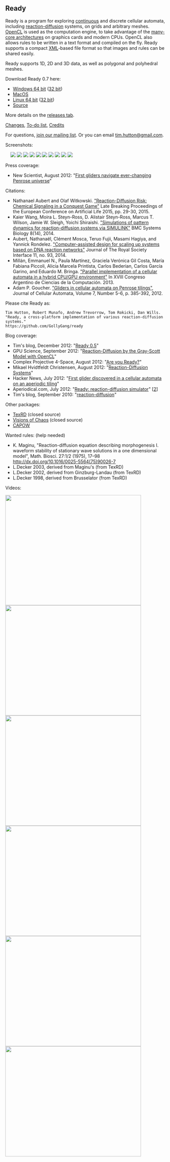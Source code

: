 ## Ready ##

Ready is a program for exploring [continuous](http://www.wolframscience.com/nksonline/section-4.8) and discrete cellular automata, including [reaction-diffusion](http://mrob.com/pub/comp/xmorphia/) systems, on grids and arbitrary meshes. [OpenCL](http://en.wikipedia.org/wiki/OpenCL) is used as the computation engine, to take advantage of the [many-core architectures](http://herbsutter.com/welcome-to-the-jungle/) on graphics cards and modern CPUs. OpenCL also allows rules to be written in a text format and compiled on the fly. Ready supports a compact [XML](http://en.wikipedia.org/wiki/XML)-based file format so that images and rules can be shared easily.

Ready supports 1D, 2D and 3D data, as well as polygonal and polyhedral meshes.

Download Ready 0.7 here: 
  * [Windows 64 bit](https://github.com/GollyGang/ready/releases/download/0.7/Ready-0.7-Windows-64bit.zip) ([32 bit](https://github.com/GollyGang/ready/releases/download/0.7/Ready-0.7-Windows-32bit.zip))
  * [MacOS](https://github.com/GollyGang/ready/releases/download/0.7/Ready-0.7-Mac.zip)
  * [Linux 64 bit](https://github.com/GollyGang/ready/releases/download/0.7/Ready-0.7-Linux-64bit.zip) ([32 bit](https://github.com/GollyGang/ready/releases/download/0.7/Ready-0.7-Linux-32bit.zip))
  * [Source](https://github.com/GollyGang/ready/releases/download/0.7/Ready-0.7-Source.zip)

More details on the [releases tab](https://github.com/GollyGang/ready/releases).

[Changes](https://GollyGang.github.io/ready/Help/changes.html), [To-do list](https://GollyGang.github.io/ready/TODO.txt), [Credits](https://GollyGang.github.io/ready/Help/credits.html)

For questions, [join our mailing list](https://groups.google.com/forum/#!forum/reaction-diffusion). Or you can email [tim.hutton@gmail.com](mailto:tim.hutton@gmail.com).

Screenshots:

![![](https://lh4.googleusercontent.com/-_M9NwfsZOEU/Uo3nISJFpXI/AAAAAAAAIQE/8dt59x8IDvc/s144/yang2006.png)](https://lh4.googleusercontent.com/-_M9NwfsZOEU/Uo3nISJFpXI/AAAAAAAAIQE/8dt59x8IDvc/s144/yang2006.png)
![![](https://lh3.googleusercontent.com/-tbp9Y42reJg/Uo3nFECRvkI/AAAAAAAAIPI/0vv38WYrLSU/s144/mccabe.png)](https://lh3.googleusercontent.com/-tbp9Y42reJg/Uo3nFECRvkI/AAAAAAAAIPI/0vv38WYrLSU/s144/mccabe.png)
![![](https://lh5.googleusercontent.com/-jvk-BzbFNlU/Uo3nB1Qsl8I/AAAAAAAAIO0/GTilEpY19GY/s144/brusselator.png)](https://lh5.googleusercontent.com/-jvk-BzbFNlU/Uo3nB1Qsl8I/AAAAAAAAIO0/GTilEpY19GY/s144/brusselator.png)
![![](https://lh5.googleusercontent.com/-VwhGWIHCfxw/Uo3nH-SAaxI/AAAAAAAAIP8/mpzSvTXUxxw/s144/wills_orbits.png)](https://lh5.googleusercontent.com/-VwhGWIHCfxw/Uo3nH-SAaxI/AAAAAAAAIP8/mpzSvTXUxxw/s144/wills_orbits.png)
[![](https://lh6.googleusercontent.com/-IR42YCbSsqw/UCKFmoEFkpI/AAAAAAAAF8A/UblNhiOtHUE/s144/s1.png)](https://picasaweb.google.com/110214848059767137292/Ready04Screenshots#5774324570878481042)
[![](https://lh3.googleusercontent.com/-1xtb7dTldiI/UCKFmpVe0kI/AAAAAAAAF8A/ZF4En9R1fDo/s144/s10.png)](https://picasaweb.google.com/110214848059767137292/Ready04Screenshots#5774324571219874370)
[![](https://lh3.googleusercontent.com/-ABZodETVJQU/UCKFm1SN6qI/AAAAAAAAF8A/Ci97Nk3NCtE/s144/s2.png)](https://picasaweb.google.com/110214848059767137292/Ready04Screenshots#5774324574427409058) [![](https://lh6.googleusercontent.com/-3dUT0moQmH4/UCKFnQn-yAI/AAAAAAAAF8A/Lvchlc1rM0g/s144/s3.png)](https://picasaweb.google.com/110214848059767137292/Ready04Screenshots#5774324581766449154) [![](https://lh4.googleusercontent.com/-lehLT1C23bA/UCKFp816pRI/AAAAAAAAF8A/8rBqL9faxLs/s144/s4.png)](https://picasaweb.google.com/110214848059767137292/Ready04Screenshots#5774324627995796754) [![](https://lh4.googleusercontent.com/-AYzUA8X_bvg/UCKFoJW95GI/AAAAAAAAF8A/M8XwkJd7Bas/s144/s5.png)](https://picasaweb.google.com/110214848059767137292/Ready04Screenshots#5774324596995908706) [![](https://lh3.googleusercontent.com/-44R8OEzf5tM/UCKFqosqQgI/AAAAAAAAF8A/m66wxKJEU1Y/s144/s6.png)](https://picasaweb.google.com/110214848059767137292/Ready04Screenshots#5774324639768134146) [![](https://lh4.googleusercontent.com/-sEO5LXvey7A/UCKFot3bczI/AAAAAAAAF8A/hL-YSctyIVw/s144/s7.png)](https://picasaweb.google.com/110214848059767137292/Ready04Screenshots#5774324606795739954) [![](https://lh6.googleusercontent.com/-_bn7sCqhWsk/UCKFpOJLHrI/AAAAAAAAF8A/TlwMnccOfGI/s144/s8.png)](https://picasaweb.google.com/110214848059767137292/Ready04Screenshots#5774324615460101810) [![](https://lh5.googleusercontent.com/-s5MB5t_28VM/UCKFtbXdluI/AAAAAAAAF8A/JXuQDNxCyhQ/s144/s9.png)](https://picasaweb.google.com/110214848059767137292/Ready04Screenshots#5774324687729170146)

Press coverage:
  * New Scientist, August 2012: "[First gliders navigate ever-changing Penrose universe](http://www.newscientist.com/article/dn22134-first-gliders-navigate-everchanging-penrose-universe.html)"

Citations:

  * Nathanael Aubert and Olaf Witkowski. ["Reaction-Diffusion Risk: Chemical Signaling in a Conquest Game"](https://www.cs.york.ac.uk/nature/ecal2015/late-breaking/164.pdf) Late Breaking Proceedings of the European Conference on Artificial Life 2015, pp. 29-30, 2015.
  * Kaier Wang, Moira L. Steyn-Ross, D. Alistair Steyn-Ross, Marcus T. Wilson, Jamie W. Sleigh, Yoichi Shiraishi. ["Simulations of pattern dynamics for reaction-diffusion systems via SIMULINK"](http://www.biomedcentral.com/1752-0509/8/45) BMC Systems Biology 8(14), 2014.
  * Aubert, Nathanaël, Clément Mosca, Teruo Fujii, Masami Hagiya, and Yannick Rondelez. ["Computer-assisted design for scaling up systems based on DNA reaction networks"](http://www.yannick-rondelez.com/wp-content/uploads/2014/03/Untitled-37758-1.pdf) Journal of The Royal Society Interface 11, no. 93, 2014.
  * Millán, Emmanuel N., Paula Martínez, Graciela Verónica Gil Costa, María Fabiana Piccoli, Alicia Marcela Printista, Carlos Bederian, Carlos García Garino, and Eduardo M. Bringa. ["Parallel implementation of a cellular automata in a hybrid CPU/GPU environment"](http://sedici.unlp.edu.ar/bitstream/handle/10915/31730/Documento_completo.pdf?sequence=1) In XVIII Congreso Argentino de Ciencias de la Computación. 2013.
  * Adam P. Goucher. ["Gliders in cellular automata on Penrose tilings"](http://cp4space.files.wordpress.com/2012/11/2012-penrose-gliders.pdf), Journal of Cellular Automata, Volume 7, Number 5-6, p. 385-392, 2012.

Please cite Ready as:

    Tim Hutton, Robert Munafo, Andrew Trevorrow, Tom Rokicki, Dan Wills. 
    "Ready, a cross-platform implementation of various reaction-diffusion systems." 
    https://github.com/GollyGang/ready

Blog coverage:
  * Tim's blog, December 2012: "[Ready 0.5](http://ferkeltongs.livejournal.com/36454.html)"
  * GPU Science, September 2012: "[Reaction-Diffusion by the Gray-Scott Model with OpenCL](http://gpuscience.com/physicalscience/reaction-diffusion-by-the-gray-scott-model-with-opencl/)"
  * Complex Projective 4-Space, August 2012: "[Are you Ready?](https://cp4space.wordpress.com/2012/08/24/are-you-ready/)"
  * Mikael Hvidtfeldt Christensen, August 2012: "[Reaction-Diffusion Systems](http://blog.hvidtfeldts.net/index.php/2012/08/reaction-diffusion-systems/)"
  * Hacker News, July 2012: "[First glider discovered in a cellular automata on an aperiodic tiling](http://news.ycombinator.com/item?id=4298515)"
  * Aperiodical.com, July 2012: "[Ready: reaction-diffusion simulator](http://aperiodical.com/2012/07/ready-reaction-diffusion-simulator/)" [[2](http://aperiodical.com/2012/08/a-glider-on-an-aperiodic-cellular-automaton-exists/)]
  * Tim's blog, September 2010: "[reaction-diffusion](http://ferkeltongs.livejournal.com/32025.html)"

Other packages:
  * [TexRD](http://www.texrd.com/) (closed source)
  * [Visions of Chaos](http://softology.com.au/voc.htm) (closed source)
  * [CAPOW](http://www.cs.sjsu.edu/~rucker/capow/)

Wanted rules: (help needed)
  * K. Maginu, "Reaction-diffusion equation describing morphogenesis I. waveform stability of stationary wave solutions in a one dimensional model", Math. Biosci. 27:1/2 (1975), 17–98 http://dx.doi.org/10.1016/0025-5564(75)90026-7
  * L.Decker 2003, derived from Maginu's (from TexRD)
  * L.Decker 2002, derived from Ginzburg-Landau (from TexRD)
  * L.Decker 1998, derived from Brusselator (from TexRD)

Videos:

<a href='http://www.youtube.com/watch?feature=player_embedded&v=KJe9H6qS82I' target='_blank'><img src='http://img.youtube.com/vi/KJe9H6qS82I/0.jpg' width='425' height=344 /></a> <a href='http://www.youtube.com/watch?feature=player_embedded&v=5TubQw4f_RU' target='_blank'><img src='http://img.youtube.com/vi/5TubQw4f_RU/0.jpg' width='425' height=344 /></a> <a href='http://www.youtube.com/watch?feature=player_embedded&v=3oqap32-Tg0' target='_blank'><img src='http://img.youtube.com/vi/3oqap32-Tg0/0.jpg' width='425' height=344 /></a> <a href='http://www.youtube.com/watch?feature=player_embedded&v=c9EoI9tw6NE' target='_blank'><img src='http://img.youtube.com/vi/c9EoI9tw6NE/0.jpg' width='425' height=344 /></a> <a href='http://www.youtube.com/watch?feature=player_embedded&v=tZHOGFA1KZE' target='_blank'><img src='http://img.youtube.com/vi/tZHOGFA1KZE/0.jpg' width='425' height=344 /></a> <a href='http://www.youtube.com/watch?feature=player_embedded&v=XYyX4GpzhmQ' target='_blank'><img src='http://img.youtube.com/vi/XYyX4GpzhmQ/0.jpg' width='425' height=344 /></a>
